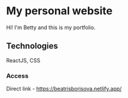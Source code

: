 # My personal website

Hi! I'm Betty and this is my portfolio.


## Technologies

ReactJS, CSS

### Access

Direct link - https://beatrisborisova.netlify.app/
